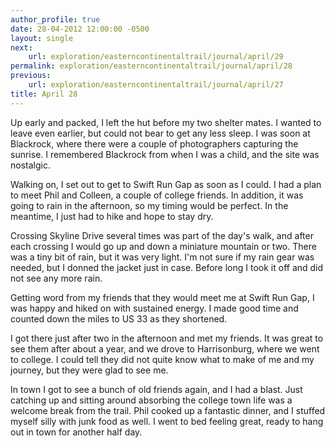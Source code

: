 ```yaml
---
author_profile: true
date: 28-04-2012 12:00:00 -0500
layout: single
next:
    url: exploration/easterncontinentaltrail/journal/april/29
permalink: exploration/easterncontinentaltrail/journal/april/28
previous:
    url: exploration/easterncontinentaltrail/journal/april/27
title: April 28
---
```

Up early and packed, I left the hut before my two shelter mates. I wanted to leave even earlier, but could not bear to get any less sleep. I was soon at Blackrock, where there were a couple of photographers capturing the sunrise. I remembered Blackrock from when I was a child, and the site was nostalgic.

Walking on, I set out to get to Swift Run Gap as soon as I could. I had a plan to meet Phil and Colleen, a couple of college friends. In addition, it was going to rain in the afternoon, so my timing would be perfect. In the meantime, I just had to hike and hope to stay dry.

Crossing Skyline Drive several times was part of the day's walk, and after each crossing I would go up and down a miniature mountain or two. There was a tiny bit of rain, but it was very light. I'm not sure if my rain gear was needed, but I donned the jacket just in case. Before long I took it off and did not see any more rain.

Getting word from my friends that they would meet me at Swift Run Gap, I was happy and hiked on with sustained energy. I made good time and counted down the miles to US 33 as they shortened.

I got there just after two in the afternoon and met my friends. It was great to see them after about a year, and we drove to Harrisonburg, where we went to college. I could tell they did not quite know what to make of me and my journey, but they were glad to see me.

In town I got to see a bunch of old friends again, and I had a blast. Just catching up and sitting around absorbing the college town life was a welcome break from the trail. Phil cooked up a fantastic dinner, and I stuffed myself silly with junk food as well. I went to bed feeling great, ready to hang out in town for another half day.